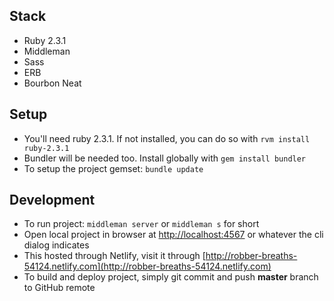 ## Stack
- Ruby 2.3.1
- Middleman
- Sass
- ERB
- Bourbon Neat

## Setup
- You'll need ruby 2.3.1. If not installed, you can do so with `rvm install ruby-2.3.1`
- Bundler will be needed too. Install globally with `gem install bundler`
- To setup the project gemset: `bundle update`


## Development
- To run project: `middleman server` or `middleman s` for short
- Open local project in browser at [http://localhost:4567](http://localhost:4567) or whatever the cli dialog indicates
- This hosted through Netlify, visit it through [http://robber-breaths-54124.netlify.com](http://robber-breaths-54124.netlify.com)
- To build and deploy project, simply git commit and push **master** branch to GitHub remote
